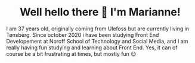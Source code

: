 <h1 align=center>Well hello there 👋 I'm Marianne!</h1>

I am 37 years old, originally coming from Ulefoss but are currently living in Tønsberg. Since october 2020 i have been studying Front End Developement at Noroff School of Technology and Social Media, and I am really having fun studying and learning about Front End. Yes, it can of course be a bit frustrating at times, but mostly fun :wink:



<!--
**Mariannebp/Mariannebp** is a ✨ _special_ ✨ repository because its `README.md` (this file) appears on your GitHub profile.

Here are some ideas to get you started:

- 🔭 I’m currently working on ...
- 🌱 I’m currently learning ...
- 👯 I’m looking to collaborate on ...
- 🤔 I’m looking for help with ...
- 💬 Ask me about ...
- 📫 How to reach me: ...
- 😄 Pronouns: ...
- ⚡ Fun fact: ...
-->
